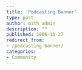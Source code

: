 ```yaml
---
title: 'Podcasting Banner'
type: post
author: mith_admin
description: ""
published: 2006-11-27
redirect_from: 
- /podcasting-banner/
categories:
- Community
---
```

